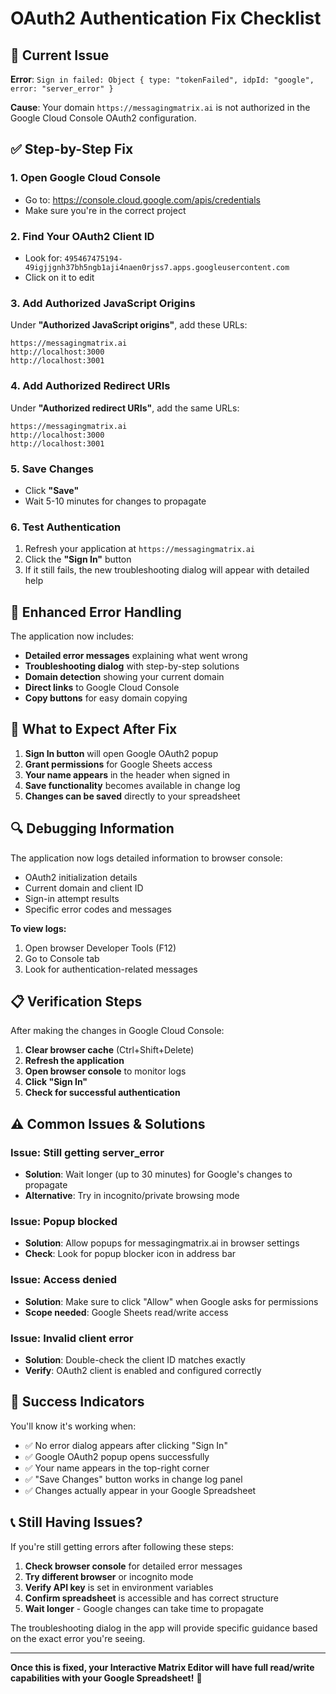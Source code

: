 # OAuth2 Authentication Fix Checklist

## 🚨 **Current Issue**
**Error**: `Sign in failed: Object { type: "tokenFailed", idpId: "google", error: "server_error" }`

**Cause**: Your domain `https://messagingmatrix.ai` is not authorized in the Google Cloud Console OAuth2 configuration.

## ✅ **Step-by-Step Fix**

### 1. Open Google Cloud Console
- Go to: https://console.cloud.google.com/apis/credentials
- Make sure you're in the correct project

### 2. Find Your OAuth2 Client ID
- Look for: `495467475194-49igjjgnh37bh5ngb1aji4naen0rjss7.apps.googleusercontent.com`
- Click on it to edit

### 3. Add Authorized JavaScript Origins
Under **"Authorized JavaScript origins"**, add these URLs:
```
https://messagingmatrix.ai
http://localhost:3000
http://localhost:3001
```

### 4. Add Authorized Redirect URIs
Under **"Authorized redirect URIs"**, add the same URLs:
```
https://messagingmatrix.ai
http://localhost:3000
http://localhost:3001
```

### 5. Save Changes
- Click **"Save"**
- Wait 5-10 minutes for changes to propagate

### 6. Test Authentication
1. Refresh your application at `https://messagingmatrix.ai`
2. Click the **"Sign In"** button
3. If it still fails, the new troubleshooting dialog will appear with detailed help

## 🔧 **Enhanced Error Handling**

The application now includes:
- **Detailed error messages** explaining what went wrong
- **Troubleshooting dialog** with step-by-step solutions
- **Domain detection** showing your current domain
- **Direct links** to Google Cloud Console
- **Copy buttons** for easy domain copying

## 🎯 **What to Expect After Fix**

1. **Sign In button** will open Google OAuth2 popup
2. **Grant permissions** for Google Sheets access
3. **Your name appears** in the header when signed in
4. **Save functionality** becomes available in change log
5. **Changes can be saved** directly to your spreadsheet

## 🔍 **Debugging Information**

The application now logs detailed information to browser console:
- OAuth2 initialization details
- Current domain and client ID
- Sign-in attempt results
- Specific error codes and messages

**To view logs:**
1. Open browser Developer Tools (F12)
2. Go to Console tab
3. Look for authentication-related messages

## 📋 **Verification Steps**

After making the changes in Google Cloud Console:

1. **Clear browser cache** (Ctrl+Shift+Delete)
2. **Refresh the application**
3. **Open browser console** to monitor logs
4. **Click "Sign In"**
5. **Check for successful authentication**

## ⚠️ **Common Issues & Solutions**

### Issue: Still getting server_error
- **Solution**: Wait longer (up to 30 minutes) for Google's changes to propagate
- **Alternative**: Try in incognito/private browsing mode

### Issue: Popup blocked
- **Solution**: Allow popups for messagingmatrix.ai in browser settings
- **Check**: Look for popup blocker icon in address bar

### Issue: Access denied
- **Solution**: Make sure to click "Allow" when Google asks for permissions
- **Scope needed**: Google Sheets read/write access

### Issue: Invalid client error
- **Solution**: Double-check the client ID matches exactly
- **Verify**: OAuth2 client is enabled and configured correctly

## 🎉 **Success Indicators**

You'll know it's working when:
- ✅ No error dialog appears after clicking "Sign In"
- ✅ Google OAuth2 popup opens successfully
- ✅ Your name appears in the top-right corner
- ✅ "Save Changes" button works in change log panel
- ✅ Changes actually appear in your Google Spreadsheet

## 📞 **Still Having Issues?**

If you're still getting errors after following these steps:

1. **Check browser console** for detailed error messages
2. **Try different browser** or incognito mode
3. **Verify API key** is set in environment variables
4. **Confirm spreadsheet** is accessible and has correct structure
5. **Wait longer** - Google changes can take time to propagate

The troubleshooting dialog in the app will provide specific guidance based on the exact error you're seeing.

---

**Once this is fixed, your Interactive Matrix Editor will have full read/write capabilities with your Google Spreadsheet!** 🚀

